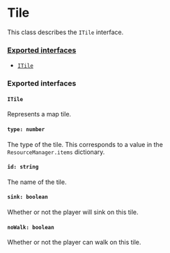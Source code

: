 # Tile
This class describes the `ITile` interface.

### [Exported interfaces](#exported-interfaces)
 + [`ITile`](#itile)

### Exported interfaces
#### `ITile`
Represents a map tile.

#### `type: number`
The type of the tile. This corresponds to a value in the `ResourceManager.items` dictionary.

#### `id: string`
The name of the tile.

#### `sink: boolean`
Whether or not the player will sink on this tile.

#### `noWalk: boolean`
Whether or not the player can walk on this tile.

